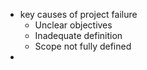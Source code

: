 - key causes of project failure 
	- Unclear objectives 
	- Inadequate definition 
	- Scope not fully defined 
- 